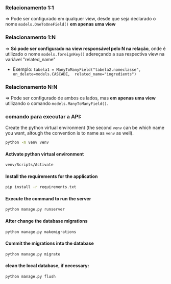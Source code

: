 ### Relacionamento 1:1
=> Pode ser configurado em qualquer view, desde que seja declarado o nome `models.OneToOneField()` **em apenas uma view**
### Relacionamento 1:N
=> **Só pode ser configurado na view responsável pelo N na relação**, onde é utilizado o nome `models.foreignKey()` adereçando a sua respectiva view na variável "related_name"
- Exemplo: `tabela1 = ManyToManyField("tabela2.nomeclasse", on_delete=models.CASCADE,  related_name="ingredients")`
### Relacionamento N:N
=> Pode ser configurado de ambos os lados, mas **em apenas uma view** utilizando o comando `models.ManyToManyField()`.



### comando para executar a API:
Create the python virtual environment (the second `venv` can be which name you want, altough the convention is to name as `venv` as well).

```bash
python -m venv venv
```
#### Activate python virtual environment
```bash
venv/Scripts/Activate
```
#### Install the requirements for the application
```bash
pip install -r requirements.txt
```
#### Execute the command to run the server
```bash
python manage.py runserver
```
#### After change the database migrations
```bash
python manage.py makemigrations
```
#### Commit the migrations into the database

```bash
python manage.py migrate
```
#### clean the local database, if necessary:

```bash
python manage.py flush
```
